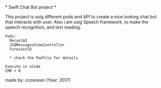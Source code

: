 \* Swift Chat Bot project *

This project is usig different pods and API to create a nice looking chat bot that interacts with user.
Also i am usig Speech framework, to make the speech recognition, and text reading.

	Pods:
	  RecastAI
	  JSQMessagesViewController
	  ForecastIO
	  
	  * check the Podfile for details
	
	Execute in xCode
	CMD + R

made by: ccosnean (Year: 2017)

